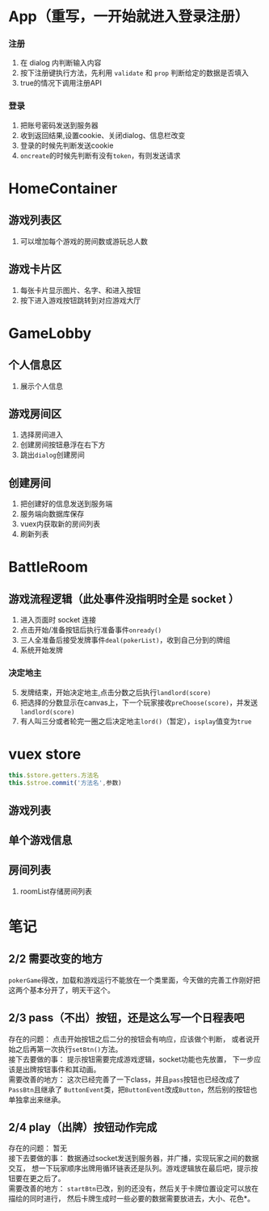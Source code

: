 # App（重写，一开始就进入登录注册）
### 注册
1. 在 dialog 内判断输入内容
2. 按下注册键执行方法，先利用 `validate` 和 `prop` 判断给定的数据是否填入
3. true的情况下调用注册API

### 登录
1. 把账号密码发送到服务器
2. 收到返回结果,设置cookie、关闭dialog、信息栏改变
3. 登录的时候先判断发送cookie
4. `oncreate`的时候先判断有没有`token`，有则发送请求


# HomeContainer
## 游戏列表区
1. 可以增加每个游戏的房间数或游玩总人数

## 游戏卡片区
1. 每张卡片显示图片、名字、和进入按钮
2. 按下进入游戏按钮跳转到对应游戏大厅

# GameLobby
## 个人信息区
1. 展示个人信息

## 游戏房间区
1. 选择房间进入
2. 创建房间按钮悬浮在右下方
3. 跳出`dialog`创建房间

## 创建房间
1. 把创建好的信息发送到服务端
2. 服务端向数据库保存
3. vuex内获取新的房间列表
4. 刷新列表

# BattleRoom
## 游戏流程逻辑（此处事件没指明时全是 socket ）
1. 进入页面时 socket 连接
2. 点击开始/准备按钮后执行准备事件`onready()`
3. 三人全准备后接受发牌事件`deal(pokerList)`，收到自己分到的牌组
4. 系统开始发牌
### 决定地主
5. 发牌结束，开始决定地主,点击分数之后执行`landlord(score)`
6. 把选择的分数显示在canvas上，下一个玩家接收`preChoose(score)`，并发送`landlord(score)`
7. 有人叫三分或者轮完一圈之后决定地主`lord()`（暂定），`isplay`值变为`true`


# vuex store
```js
this.$store.getters.方法名
this.$stroe.commit('方法名',参数)
```
## 游戏列表
## 单个游戏信息
## 房间列表
1. roomList存储房间列表


# 笔记
## 2/2 需要改变的地方
`pokerGame`得改，加载和游戏运行不能放在一个类里面，今天做的完善工作刚好把这两个基本分开了，明天干这个。

## 2/3 pass（不出）按钮，还是这么写一个日程表吧
存在的问题：
  点击开始按钮之后二分的按钮会有响应，应该做个判断，
  或者说开始之后再第一次执行`setBtn()`方法。
<br>
接下去要做的事：
  提示按钮需要完成游戏逻辑，socket功能也先放置，
  下一步应该是出牌按钮事件和其动画。
<br>
需要改善的地方：
  这次已经完善了一下class，并且`pass`按钮也已经改成了`PassBtn`且继承了
  `ButtonEvent`类，把`ButtonEvent`改成`Button`，然后别的按钮也单独拿出来继承。

## 2/4 play（出牌）按钮动作完成
存在的问题：
  暂无
<br>
接下去要做的事：
  数据通过socket发送到服务器，并广播，实现玩家之间的数据交互，
  想一下玩家顺序出牌用循环链表还是队列。游戏逻辑放在最后吧，提示按钮要在更之后了。
<br>
需要改善的地方：
  `startBtn`已改，别的还没有，然后关于卡牌位置设定可以放在描绘的同时进行，
  然后卡牌生成时一些必要的数据需要放进去，大小、花色*。